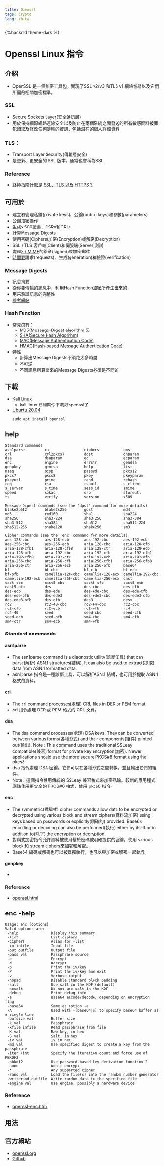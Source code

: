 ```yaml
---
title: Openssl
tags: Crypto
lang: zh-tw
---
```


{%hackmd theme-dark %}

# Openssl Linux 指令
## 介紹
- OpenSSL 是一個加密工具包，實現了SSL v2/v3 和TLS v1 網絡協議以及它們所需的相關加密標準。

### SSL
- Secure Sockets Layer(安全通訊層)
- 用於保持網際網路連線安全以及防止在兩個系統之間發送的所有敏感資料被罪犯讀取及修改任何傳輸的資訊，包括潛在的個人詳細資料

### TLS：
- Transport Layer Security(傳輸層安全)
- 是更新、更安全的 SSL 版本，通常也會稱為SSL

### Reference
- [終極指南什麼是 SSL、TLS 以及 HTTPS？](https://www.websecurity.digicert.com/zh/hk/security-topics/what-is-ssl-tls-https)

## 可用於
- 建立和管理私鑰(private keys)、公鑰(public keys)和參數(parameters)
- 公鑰加密操作
- 生成x.509證書、CSRs和CRLs
- 計算Message Digests
- 使用密碼(Ciphers)加密(Encryption)或解密(Decryption)
- SSL / TLS 客戶端(Client)和伺服端(Server)測試
- 處理[S / MIME](https://zh.wikipedia.org/wiki/S/MIME)的簽章(signed)或加密郵件
- [時間戳](https://zh.wikipedia.org/wiki/%E6%99%82%E9%96%93%E6%88%B3)請求(requests)、生成(generation)和驗證(verification)

### Message Digests
- 訊息摘要
- 從你要傳輸的訊息中，利用Hash Function加密所產生出來的
- 用來驗證訊息的完整性
- [參考網站](https://david50.pixnet.net/blog/post/28798505)

### Hash Function
- 常見的有：
    - [MD5(Message-Digest algorithm 5)](https://zh.wikipedia.org/wiki/MD5)
    - [SHA(Secure Hash Algorithm)](https://zh.wikipedia.org/wiki/SHA%E5%AE%B6%E6%97%8F)
    - [MAC(Message Authentication Code)](https://zh.wikipedia.org/wiki/%E8%A8%8A%E6%81%AF%E9%91%91%E5%88%A5%E7%A2%BC)
    - [HMAC(Hash-based Message Authentication Code)](https://zh.wikipedia.org/wiki/HMAC)
- 特性：
    - 計算出Message Digests不須花太多時間
    - 不可逆
    - 不同訊息所算出來的Message Digests必須是不同的

## 下載
- [Kali Linux](https://www.kali.org/get-kali/#kali-platforms)
    - kali linux 已經幫你下載好openssl了
- [Ubuntu 20.04](https://ubuntu.com/download/desktop)
    ```shell=
    sudo apt install openssl
    ```
## help
```shell=
Standard commands
asn1parse         ca                ciphers           cms               
crl               crl2pkcs7         dgst              dhparam           
dsa               dsaparam          ec                ecparam           
enc               engine            errstr            gendsa            
genpkey           genrsa            help              list              
nseq              ocsp              passwd            pkcs12            
pkcs7             pkcs8             pkey              pkeyparam         
pkeyutl           prime             rand              rehash            
req               rsa               rsautl            s_client          
s_server          s_time            sess_id           smime             
speed             spkac             srp               storeutl          
ts                verify            version           x509              

Message Digest commands (see the 'dgst' command for more details)
blake2b512        blake2s256        gost              md4               
md5               rmd160            sha1              sha224            
sha256            sha3-224          sha3-256          sha3-384          
sha3-512          sha384            sha512            sha512-224        
sha512-256        shake128          shake256          sm3               

Cipher commands (see the 'enc' command for more details)
aes-128-cbc       aes-128-ecb       aes-192-cbc       aes-192-ecb       
aes-256-cbc       aes-256-ecb       aria-128-cbc      aria-128-cfb      
aria-128-cfb1     aria-128-cfb8     aria-128-ctr      aria-128-ecb      
aria-128-ofb      aria-192-cbc      aria-192-cfb      aria-192-cfb1     
aria-192-cfb8     aria-192-ctr      aria-192-ecb      aria-192-ofb      
aria-256-cbc      aria-256-cfb      aria-256-cfb1     aria-256-cfb8     
aria-256-ctr      aria-256-ecb      aria-256-ofb      base64            
bf                bf-cbc            bf-cfb            bf-ecb            
bf-ofb            camellia-128-cbc  camellia-128-ecb  camellia-192-cbc  
camellia-192-ecb  camellia-256-cbc  camellia-256-ecb  cast              
cast-cbc          cast5-cbc         cast5-cfb         cast5-ecb         
cast5-ofb         des               des-cbc           des-cfb           
des-ecb           des-ede           des-ede-cbc       des-ede-cfb       
des-ede-ofb       des-ede3          des-ede3-cbc      des-ede3-cfb      
des-ede3-ofb      des-ofb           des3              desx              
rc2               rc2-40-cbc        rc2-64-cbc        rc2-cbc           
rc2-cfb           rc2-ecb           rc2-ofb           rc4               
rc4-40            seed              seed-cbc          seed-cfb          
seed-ecb          seed-ofb          sm4-cbc           sm4-cfb           
sm4-ctr           sm4-ecb           sm4-ofb
```

### Standard commands
#### asn1parse
- The asn1parse command is a diagnostic utility(診斷工具) that can parse(解析) ASN.1 structures(結構). It can also be used to extract(提取) data from ASN.1 formatted data.
- asn1parse 指令是一種診斷工具，可以解析ASN.1 結構，也可用於提取 ASN.1 格式的資料。

#### crl
- The crl command processes(處理) CRL files in DER or PEM format.
- crl 指令處理 DER 或 PEM 格式的 CRL 文件。

#### dsa
- The dsa command processes(處理) DSA keys. They can be converted between various forms(各種形式) and their components(組件) printed out(輸出). Note : This command uses the traditional SSLeay compatible(兼容) format for private key encryption(加密). Newer applications should use the more secure PKCS#8 format using the pkcs8
- dsa 指令處理 DSA 密鑰。它們可以在各種形式之間轉換，並且輸出它們的組件。
- Note：這個指令使用傳統的 SSLeay 兼容格式來加密私鑰。較新的應用程式應該使用更安全的 PKCS#8 格式，使用 pkcs8 指令。

#### enc
- The symmetric(對稱式) cipher commands allow data to be encrypted or decrypted using various block and stream ciphers(資料流加密) using keys based on passwords or explicitly(明確的) provided. Base64 encoding or decoding can also be performed(執行) either by itself or in addition to(除了) the encryption or decryption.
- 對稱式加密指令允許資料被使用基於密碼或明確提供的密鑰，使用 various block 和 stream ciphers來加密和解密。
- Base64 編碼或解碼也可以被單獨執行，也可以與加密或解密一起執行。

#### genpkey 
- 

### Reference
- [openssl.html](https://www.openssl.org/docs/manmaster/man1/openssl.html)

## enc -help
```shell=
Usage: enc [options]
Valid options are:
 -help               Display this summary
 -list               List ciphers
 -ciphers            Alias for -list
 -in infile          Input file
 -out outfile        Output file
 -pass val           Passphrase source
 -e                  Encrypt
 -d                  Decrypt
 -p                  Print the iv/key
 -P                  Print the iv/key and exit
 -v                  Verbose output
 -nopad              Disable standard block padding
 -salt               Use salt in the KDF (default)
 -nosalt             Do not use salt in the KDF
 -debug              Print debug info
 -a                  Base64 encode/decode, depending on encryption flag
 -base64             Same as option -a
 -A                  Used with -[base64|a] to specify base64 buffer as a single line
 -bufsize val        Buffer size
 -k val              Passphrase
 -kfile infile       Read passphrase from file
 -K val              Raw key, in hex
 -S val              Salt, in hex
 -iv val             IV in hex
 -md val             Use specified digest to create a key from the passphrase
 -iter +int          Specify the iteration count and force use of PBKDF2
 -pbkdf2             Use password-based key derivation function 2
 -none               Don't encrypt
 -*                  Any supported cipher
 -rand val           Load the file(s) into the random number generator
 -writerand outfile  Write random data to the specified file
 -engine val         Use engine, possibly a hardware device
```

### Reference
- [openssl-enc.html](https://www.openssl.org/docs/man1.0.2/man1/openssl-enc.html)

## 用法


## 官方網站
- [openssl.org](https://www.openssl.org)
- [Github](https://github.com/openssl/openssl.git)